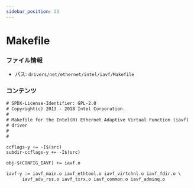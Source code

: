 ```yaml
---
sidebar_position: 23
---
```

# Makefile

### ファイル情報

- パス: `drivers/net/ethernet/intel/iavf/Makefile`

### コンテンツ

```txt
# SPDX-License-Identifier: GPL-2.0
# Copyright(c) 2013 - 2018 Intel Corporation.
#
# Makefile for the Intel(R) Ethernet Adaptive Virtual Function (iavf)
# driver
#
#

ccflags-y += -I$(src)
subdir-ccflags-y += -I$(src)

obj-$(CONFIG_IAVF) += iavf.o

iavf-y := iavf_main.o iavf_ethtool.o iavf_virtchnl.o iavf_fdir.o \
	  iavf_adv_rss.o iavf_txrx.o iavf_common.o iavf_adminq.o

```
